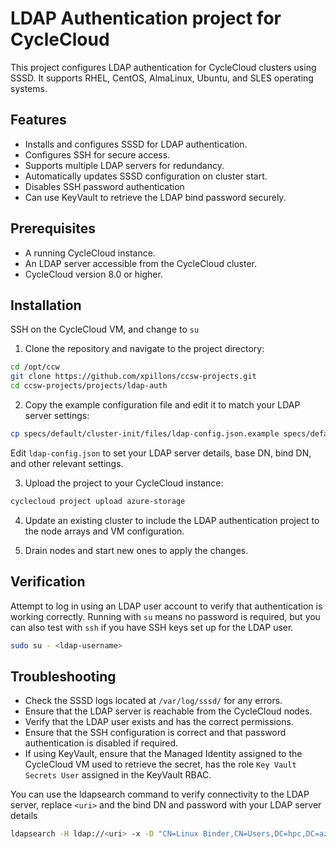 # LDAP Authentication project for CycleCloud
This project configures LDAP authentication for CycleCloud clusters using SSSD. It supports RHEL, CentOS, AlmaLinux, Ubuntu, and SLES operating systems.
## Features
- Installs and configures SSSD for LDAP authentication.
- Configures SSH for secure access.
- Supports multiple LDAP servers for redundancy.
- Automatically updates SSSD configuration on cluster start.
- Disables SSH password authentication
- Can use KeyVault to retrieve the LDAP bind password securely.

## Prerequisites
- A running CycleCloud instance.
- An LDAP server accessible from the CycleCloud cluster.
- CycleCloud version 8.0 or higher.

## Installation
SSH on the CycleCloud VM, and change to `su`

1. Clone the repository and navigate to the project directory:
```bash
cd /opt/ccw
git clone https://github.com/xpillons/ccsw-projects.git
cd ccsw-projects/projects/ldap-auth
```

2. Copy the example configuration file and edit it to match your LDAP server settings:
```bash
cp specs/default/cluster-init/files/ldap-config.json.example specs/default/cluster-init/files/ldap-config.json
```
Edit `ldap-config.json` to set your LDAP server details, base DN, bind DN, and other relevant settings. 

3. Upload the project to your CycleCloud instance:
```bash
cyclecloud project upload azure-storage
```

4. Update an existing cluster to include the LDAP authentication project to the node arrays and VM configuration.

5. Drain nodes and start new ones to apply the changes.


## Verification
Attempt to log in using an LDAP user account to verify that authentication is working correctly.
Running with `su` means no password is required, but you can also test with `ssh` if you have SSH keys set up for the LDAP user.

```bash
sudo su - <ldap-username>
```

## Troubleshooting
- Check the SSSD logs located at `/var/log/sssd/` for any errors.
- Ensure that the LDAP server is reachable from the CycleCloud nodes.
- Verify that the LDAP user exists and has the correct permissions.
- Ensure that the SSH configuration is correct and that password authentication is disabled if required.
- If using KeyVault, ensure that the Managed Identity assigned to the CycleCloud VM used to retrieve the secret, has the role `Key Vault Secrets User` assigned in the KeyVault RBAC.

You can use the ldapsearch command to verify connectivity to the LDAP server, replace `<uri>` and the bind DN and password with your LDAP server details

```bash
ldapsearch -H ldap://<uri> -x -D "CN=Linux Binder,CN=Users,DC=hpc,DC=azure" -w 'password' -b "dc=hpc,dc=azure"
```
